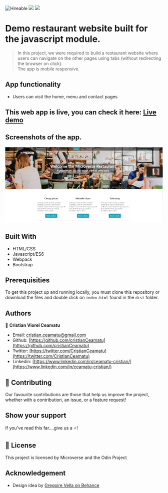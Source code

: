 ![Hireable](https://img.shields.io/badge/Hireable-yes-success) ![](https://img.shields.io/badge/Mobile--responsive-yes-green) ![](https://img.shields.io/badge/-Microverse%20projects-blueviolet)

# Demo restaurant website built for the javascript module.

> In this project, we were required to build a restaurant website where users can navigate on the other pages using tabs (without redirecting the browser on click).
> <br>
> The app is mobile responsive.

## App functionality

- Users can visit the home, menu and contact pages

## This web app is live, you can check it here: [Live demo](https://rails-bible-talks.herokuapp.com/)

## Screenshots of the app.

![image](.github/app-screenshot.png)

## Built With

- HTML/CSS
- Javascript/ES6
- Webpack
- Bootstrap

## Prerequisities

To get this project up and running locally, you must clone this repository or download the files and double click on `index.html` found in the `dist` folder.

## Authors

👤 **Cristian Viorel Ceamatu**

- Email: [cristian.ceamatu@gmail.com](cristian.ceamatu@gmail.com)
- Github: [https://github.com/cristianCeamatu](https://github.com/cristianCeamatu)
- Twitter: [https://twitter.com/CristianCeamatu](https://twitter.com/CristianCeamatu)
- Linkedin: [https://www.linkedin.com/in/ceamatu-cristian/](https://www.linkedin.com/in/ceamatu-cristian/)

## 🤝 Contributing

Our favourite contributions are those that help us improve the project, whether with a contribution, an issue, or a feature request!

## Show your support

If you've read this far....give us a ⭐️!

## 📝 License

This project is licensed by Microverse and the Odin Project

## Acknowledgement

- Design idea by [Gregoire Vella on Behance](https://www.behance.net/gregoirevella)
